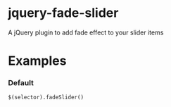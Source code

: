 # jquery-fade-slider

A jQuery plugin to add fade effect to your slider items

# Examples

### Default

    $(selector).fadeSlider()

### 